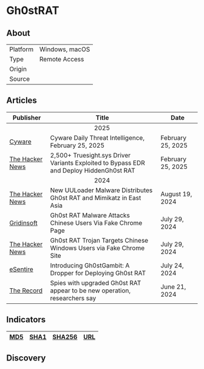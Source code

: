 <h1>Gh0stRAT</h1>

<h2>About</h2>
<table>
  <tr>
    <td>Platform</td>
    <td>Windows, macOS</td>
  </tr>
  <tr>
    <td>Type</td>
    <td>Remote Access</td>
  </tr>
  <tr>
    <td>Origin</td>
    <td></td>
  </tr>
  <tr>
    <td>Source</td>
    <td>
      <a href=""></a>
    </td>
  </tr>
</table>

<h2>Articles</h2>
<table>
  <thead>
    <tr>
      <th>Publisher</th>
      <th>Title</th>
      <th>Date</th>
    </tr>
  </thead>
  <tbody>
    <tr>
      <td colspan="100" align="center">2025</td>
    </tr>
    <tr>
      <td>
        <a href="https://www.cyware.com/resources/threat-briefings/daily-threat-briefing/cyware-daily-threat-intelligence-february-25-2025">Cyware</a>
      </td>
      <td>Cyware Daily Threat Intelligence, February 25, 2025</td>
      <td>February 25, 2025</td>
    </tr>
    <tr>
      <td>
        <a href="https://thehackernews.com/2025/02/2500-truesightsys-driver-variants.html">The Hacker News</a>
      </td>
      <td>2,500+ Truesight.sys Driver Variants Exploited to Bypass EDR and Deploy HiddenGh0st RAT</td>
      <td>February 25, 2025</td>
    </tr>
    <tr>
      <td colspan="100" align="center">2024</td>
    </tr>
    <tr>
      <td>
        <a href="https://thehackernews.com/2024/08/new-uuloader-malware-distributes-gh0st.html">The Hacker News</a>
      </td>
      <td>New UULoader Malware Distributes Gh0st RAT and Mimikatz in East Asia</td>
      <td>August 19, 2024</td>
    </tr>
    <tr>
      <td>
        <a href="https://gridinsoft.com/blogs/ghost-rat-attacks-chinese-users/">Gridinsoft</a>
      </td>
      <td>Gh0st RAT Malware Attacks Chinese Users Via Fake Chrome Page</td>
      <td>July 29, 2024</td>
    </tr>
    <tr>
      <td>
        <a href="https://thehackernews.com/2024/07/gh0st-rat-trojan-targets-chinese.html">The Hacker News</a>
      </td>
      <td>Gh0st RAT Trojan Targets Chinese Windows Users via Fake Chrome Site</td>
      <td>July 29, 2024</td>
    </tr>
    <tr>
      <td>
        <a href="https://www.esentire.com/blog/a-dropper-for-deploying-gh0st-rat">eSentire</a>
      </td>
      <td>Introducing Gh0stGambit: A Dropper for Deploying Gh0st RAT</td>
      <td>July 24, 2024</td>
    </tr>
    <tr>
      <td>
        <a href="https://therecord.media/cyber-espionage-gh0st-rat-sneakychef-SugarGh0st">The Record</a>
      </td>
      <td>Spies with upgraded Gh0st RAT appear to be new operation, researchers say</td>
      <td>June 21, 2024</td>
    </tr>
  </tbody>
</table>


<h2>Indicators</h2>
<table>
  <thead>
    <tr>
      <th>
        <a href="https://github.com/PudgyDragon/Threat-Intel/blob/main/All/Gh0stRAT/samples.md5">MD5</a>
      </th>
      <th>
        <a href="https://github.com/PudgyDragon/Threat-Intel/blob/main/All/Gh0stRAT/samples.sha1">SHA1</a>
      </th>
      <th>
        <a href="https://github.com/PudgyDragon/Threat-Intel/blob/main/All/Gh0stRAT/samples.sha256">SHA256</a>
      </th>
      <th>
        <a href="https://github.com/PudgyDragon/Threat-Intel/blob/main/All/Gh0stRAT/url.txt">URL</a>
      </th>
    </tr>
  </thead>
</table>


<h2>Discovery</h2>
